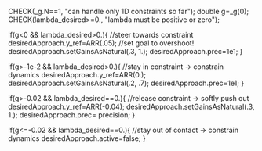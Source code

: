   CHECK(_g.N==1, "can handle only 1D constraints so far");
  double g=_g(0);
  CHECK(lambda_desired>=0., "lambda must be positive or zero");

  if(g<0 && lambda_desired>0.){ //steer towards constraint
    desiredApproach.y_ref=ARR(.05); //set goal to overshoot!
    desiredApproach.setGainsAsNatural(.3, 1.);
    desiredApproach.prec=1e1;
  }

  if(g>-1e-2 && lambda_desired>0.){ //stay in constraint -> constrain dynamics
    desiredApproach.y_ref=ARR(0.);
    desiredApproach.setGainsAsNatural(.2, .7);
    desiredApproach.prec=1e1;
  }

  if(g>-0.02 && lambda_desired==0.){ //release constraint -> softly push out
    desiredApproach.y_ref=ARR(-0.04);
    desiredApproach.setGainsAsNatural(.3, 1.);
    desiredApproach.prec= precision;
  }

  if(g<=-0.02 && lambda_desired==0.){ //stay out of contact -> constrain dynamics
    desiredApproach.active=false;
  }
